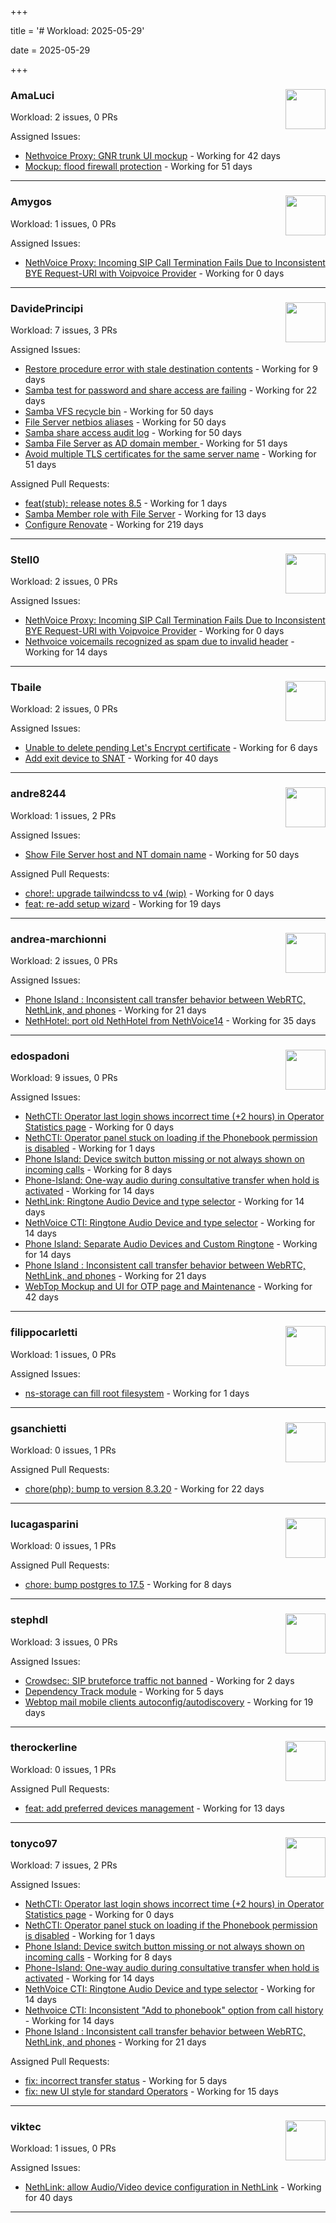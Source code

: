 +++

title = '# Workload: 2025-05-29'

date = 2025-05-29

+++

### AmaLuci <img src='https://avatars.githubusercontent.com/u/166636295?v=4&s=64' width='64' height='64' style='float:right;' /> ###
Workload: 2 issues, 0 PRs


Assigned Issues:
- [Nethvoice Proxy: GNR trunk UI mockup](https://github.com/NethServer/dev/issues/7411) - Working for 42 days
- [Mockup: flood firewall protection](https://github.com/NethServer/nethsecurity/issues/1160) - Working for 51 days
---

### Amygos <img src='https://avatars.githubusercontent.com/u/510232?v=4&s=64' width='64' height='64' style='float:right;' /> ###
Workload: 1 issues, 0 PRs


Assigned Issues:
- [NethVoice Proxy: Incoming SIP Call Termination Fails Due to Inconsistent BYE Request-URI with Voipvoice Provider](https://github.com/NethServer/dev/issues/7485) - Working for 0 days
---

### DavidePrincipi <img src='https://avatars.githubusercontent.com/u/2920838?v=4&s=64' width='64' height='64' style='float:right;' /> ###
Workload: 7 issues, 3 PRs


Assigned Issues:
- [Restore procedure error with stale destination contents](https://github.com/NethServer/dev/issues/7470) - Working for 9 days
- [Samba test for password and share access are failing](https://github.com/NethServer/dev/issues/7443) - Working for 22 days
- [Samba VFS recycle bin](https://github.com/NethServer/dev/issues/7390) - Working for 50 days
- [File Server netbios aliases](https://github.com/NethServer/dev/issues/7388) - Working for 50 days
- [Samba share access audit log](https://github.com/NethServer/dev/issues/7386) - Working for 50 days
- [Samba File Server as AD domain member ](https://github.com/NethServer/dev/issues/7384) - Working for 51 days
- [Avoid multiple TLS certificates for the same server name](https://github.com/NethServer/dev/issues/7383) - Working for 51 days

Assigned Pull Requests:
- [feat(stub): release notes 8.5](https://github.com/NethServer/ns8-docs/pull/168) - Working for 1 days
- [Samba Member role with File Server](https://github.com/NethServer/ns8-samba/pull/91) - Working for 13 days
- [Configure Renovate](https://github.com/NethServer/ns8-passbolt/pull/1) - Working for 219 days
---

### Stell0 <img src='https://avatars.githubusercontent.com/u/4547897?v=4&s=64' width='64' height='64' style='float:right;' /> ###
Workload: 2 issues, 0 PRs


Assigned Issues:
- [NethVoice Proxy: Incoming SIP Call Termination Fails Due to Inconsistent BYE Request-URI with Voipvoice Provider](https://github.com/NethServer/dev/issues/7485) - Working for 0 days
- [Nethvoice voicemails recognized as spam due to invalid header](https://github.com/NethServer/dev/issues/7461) - Working for 14 days
---

### Tbaile <img src='https://avatars.githubusercontent.com/u/8052641?v=4&s=64' width='64' height='64' style='float:right;' /> ###
Workload: 2 issues, 0 PRs


Assigned Issues:
- [Unable to delete pending Let's Encrypt certificate](https://github.com/NethServer/nethsecurity/issues/1226) - Working for 6 days
- [Add exit device to SNAT](https://github.com/NethServer/nethsecurity/issues/1183) - Working for 40 days
---

### andre8244 <img src='https://avatars.githubusercontent.com/u/4612169?v=4&s=64' width='64' height='64' style='float:right;' /> ###
Workload: 1 issues, 2 PRs


Assigned Issues:
- [Show File Server host and NT domain name](https://github.com/NethServer/dev/issues/7387) - Working for 50 days

Assigned Pull Requests:
- [chore!: upgrade tailwindcss to v4 (wip)](https://github.com/nethesis/vue-components/pull/86) - Working for 0 days
- [feat: re-add setup wizard](https://github.com/NethServer/nethsecurity-docs/pull/166) - Working for 19 days
---

### andrea-marchionni <img src='https://avatars.githubusercontent.com/u/6448460?v=4&s=64' width='64' height='64' style='float:right;' /> ###
Workload: 2 issues, 0 PRs


Assigned Issues:
- [Phone Island : Inconsistent call transfer behavior between WebRTC, NethLink, and phones](https://github.com/NethServer/dev/issues/7444) - Working for 21 days
- [NethHotel: port old NethHotel from NethVoice14](https://github.com/NethServer/dev/issues/7425) - Working for 35 days
---

### edospadoni <img src='https://avatars.githubusercontent.com/u/6152486?v=4&s=64' width='64' height='64' style='float:right;' /> ###
Workload: 9 issues, 0 PRs


Assigned Issues:
- [NethCTI: Operator last login shows incorrect time (+2 hours) in Operator Statistics page](https://github.com/NethServer/dev/issues/7484) - Working for 0 days
- [NethCTI: Operator panel stuck on loading if the Phonebook permission is disabled](https://github.com/NethServer/dev/issues/7483) - Working for 1 days
- [Phone Island: Device switch button missing or not always shown on incoming calls](https://github.com/NethServer/dev/issues/7473) - Working for 8 days
- [Phone-Island: One-way audio during consultative transfer when hold is activated](https://github.com/NethServer/dev/issues/7462) - Working for 14 days
- [NethLink: Ringtone Audio Device and type selector](https://github.com/NethServer/dev/issues/7460) - Working for 14 days
- [NethVoice CTI: Ringtone Audio Device and type selector](https://github.com/NethServer/dev/issues/7459) - Working for 14 days
- [Phone Island: Separate Audio Devices and Custom Ringtone](https://github.com/NethServer/dev/issues/7458) - Working for 14 days
- [Phone Island : Inconsistent call transfer behavior between WebRTC, NethLink, and phones](https://github.com/NethServer/dev/issues/7444) - Working for 21 days
- [WebTop Mockup and UI for OTP page and Maintenance](https://github.com/NethServer/dev/issues/7410) - Working for 42 days
---

### filippocarletti <img src='https://avatars.githubusercontent.com/u/106798?v=4&s=64' width='64' height='64' style='float:right;' /> ###
Workload: 1 issues, 0 PRs


Assigned Issues:
- [ns-storage can fill root filesystem](https://github.com/NethServer/nethsecurity/issues/1233) - Working for 1 days
---

### gsanchietti <img src='https://avatars.githubusercontent.com/u/804596?v=4&s=64' width='64' height='64' style='float:right;' /> ###
Workload: 0 issues, 1 PRs


Assigned Pull Requests:
- [chore(php): bump to version 8.3.20](https://github.com/NethServer/ns8-webtop/pull/120) - Working for 22 days
---

### lucagasparini <img src='https://avatars.githubusercontent.com/u/11161326?v=4&s=64' width='64' height='64' style='float:right;' /> ###
Workload: 0 issues, 1 PRs


Assigned Pull Requests:
- [chore: bump postgres to 17.5](https://github.com/NethServer/ns8-webtop/pull/129) - Working for 8 days
---

### stephdl <img src='https://avatars.githubusercontent.com/u/3164851?v=4&s=64' width='64' height='64' style='float:right;' /> ###
Workload: 3 issues, 0 PRs


Assigned Issues:
- [Crowdsec: SIP bruteforce traffic not banned](https://github.com/NethServer/dev/issues/7481) - Working for 2 days
- [Dependency Track module](https://github.com/NethServer/dev/issues/7477) - Working for 5 days
- [Webtop mail mobile clients autoconfig/autodiscovery](https://github.com/NethServer/dev/issues/7451) - Working for 19 days
---

### therockerline <img src='https://avatars.githubusercontent.com/u/12746889?v=4&s=64' width='64' height='64' style='float:right;' /> ###
Workload: 0 issues, 1 PRs


Assigned Pull Requests:
- [feat: add preferred devices management](https://github.com/NethServer/nethlink/pull/64) - Working for 13 days
---

### tonyco97 <img src='https://avatars.githubusercontent.com/u/36625268?v=4&s=64' width='64' height='64' style='float:right;' /> ###
Workload: 7 issues, 2 PRs


Assigned Issues:
- [NethCTI: Operator last login shows incorrect time (+2 hours) in Operator Statistics page](https://github.com/NethServer/dev/issues/7484) - Working for 0 days
- [NethCTI: Operator panel stuck on loading if the Phonebook permission is disabled](https://github.com/NethServer/dev/issues/7483) - Working for 1 days
- [Phone Island: Device switch button missing or not always shown on incoming calls](https://github.com/NethServer/dev/issues/7473) - Working for 8 days
- [Phone-Island: One-way audio during consultative transfer when hold is activated](https://github.com/NethServer/dev/issues/7462) - Working for 14 days
- [NethVoice CTI: Ringtone Audio Device and type selector](https://github.com/NethServer/dev/issues/7459) - Working for 14 days
- [Nethvoice CTI: Inconsistent "Add to phonebook" option from call history](https://github.com/NethServer/dev/issues/7457) - Working for 14 days
- [Phone Island : Inconsistent call transfer behavior between WebRTC, NethLink, and phones](https://github.com/NethServer/dev/issues/7444) - Working for 21 days

Assigned Pull Requests:
- [fix: incorrect transfer status](https://github.com/nethesis/phone-island/pull/98) - Working for 5 days
- [fix: new UI style for standard Operators](https://github.com/nethesis/nethvoice-cti/pull/306) - Working for 15 days
---

### viktec <img src='https://avatars.githubusercontent.com/u/48328088?v=4&s=64' width='64' height='64' style='float:right;' /> ###
Workload: 1 issues, 0 PRs


Assigned Issues:
- [NethLink: allow Audio/Video device configuration in NethLink](https://github.com/NethServer/dev/issues/7414) - Working for 40 days
---

